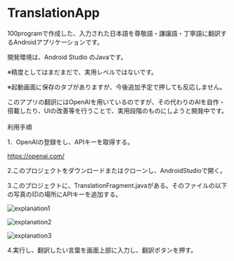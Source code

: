 # TranslationApp
100programで作成した、入力された日本語を尊敬語・謙譲語・丁寧語に翻訳するAndroidアプリケーションです。

開発環境は、Android Studio のJavaです。

※精度としてはまだまだで、実用レベルではないです。

※起動画面に保存のタブがありますが、今後追加予定で押しても反応しません。

このアプリの翻訳にはOpenAIを用いているのですが、その代わりのAIを自作・搭載したり、UIの改善等を行うことで、実用段階のものにしようと開発中です。
<br><br>
利用手順

1．OpenAIの登録をし、APIキーを取得する。

https://openai.com/

2.このプロジェクトをダウンロードまたはクローンし、AndroidStudioで開く。

3.このプロジェクトに、TranslationFragment.javaがある。そのファイルの以下の写真の印の場所にAPIキーを追加する。

![explanation1](https://user-images.githubusercontent.com/101786527/205429537-b29c732b-81b7-45a1-90b6-f971b05bfbc9.png)

![explanation2](https://user-images.githubusercontent.com/101786527/205429549-4e27b420-8976-4e63-a853-370dfd90d0fb.png)

![explanation3](https://user-images.githubusercontent.com/101786527/205429552-79e27bee-1e7b-4fe6-8c2a-6350617540ed.png)

4.実行し、翻訳したい言葉を画面上部に入力し、翻訳ボタンを押す。
